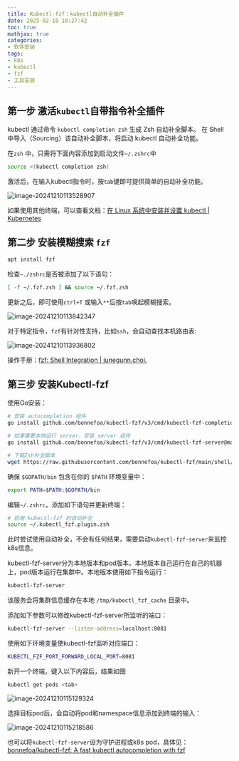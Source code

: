 ```yaml
---
title: Kubectl-fzf：kubectl自动补全插件
date: 2025-02-18 10:27:42
toc: true
mathjax: true
categories:
- 软件安装
tags: 
- k8s
- kubectl
- fzf
- 工具安装
---
```


## **第一步 激活`kubectl`自带指令补全插件**

kubectl 通过命令 `kubectl completion zsh` 生成 Zsh 自动补全脚本。 在 Shell 中导入（Sourcing）该自动补全脚本，将启动 kubectl 自动补全功能。

在`zsh` 中，只需将下面内容添加到启动文件`~/.zshrc`中

```bash
source <(kubectl completion zsh)
```

激活后，在输入kubectl指令时，按`tab`键即可提供简单的自动补全功能。

![image-20241210113528907](https://raw.githubusercontent.com/buttering/EasyBlogs/master/asset/pictures/77e95e18b901c5372df99f5dff8d9110/359fb02daf31a1c775ca15a1bf6569de.png)

如果使用其他终端，可以查看文档：[在 Linux 系统中安装并设置 kubectl | Kubernetes](https://kubernetes.io/zh-cn/docs/tasks/tools/install-kubectl-linux/#enable-shell-autocompletion)

## **第二步 安装模糊搜索 `fzf`**

```bash
apt install fzf
```

检查`~./zshrc`是否被添加了以下语句：

```bash
[ -f ~/.fzf.zsh ] && source ~/.fzf.zsh
```

更新之后，即可使用`ctrl+T` 或输入`**`后按`tab`唤起模糊搜索。

![image-20241210113842347](https://raw.githubusercontent.com/buttering/EasyBlogs/master/asset/pictures/77e95e18b901c5372df99f5dff8d9110/03ed9f3c11e20cdfc28a92d65cdf8432.png)

对于特定指令，`fzf`有针对性支持，比如`ssh`，会自动查找本机路由表:

![image-20241210113936802](https://raw.githubusercontent.com/buttering/EasyBlogs/master/asset/pictures/77e95e18b901c5372df99f5dff8d9110/f2f2f51ab665c74d6e44c9d6c6fe7203.png)

操作手册：[fzf: Shell Integration | junegunn.choi.](https://junegunn.github.io/fzf/shell-integration/#alt-c)

## **第三步 安装Kubectl-fzf**

使用Go安装：

```bash
# 安装 autocompletion 组件
go install github.com/bonnefoa/kubectl-fzf/v3/cmd/kubectl-fzf-completion@main

# 如果需要本地运行 server，安装 server 组件
go install github.com/bonnefoa/kubectl-fzf/v3/cmd/kubectl-fzf-server@main

# 下载Zsh补全脚本
wget https://raw.githubusercontent.com/bonnefoa/kubectl-fzf/main/shell/kubectl_fzf.plugin.zsh -O ~/.kubectl_fzf.plugin.zsh
```

确保 `$GOPATH/bin` 包含在你的 `$PATH` 环境变量中：

```bash
export PATH=$PATH:$GOPATH/bin
```

编辑`~/.zshrc`，添加如下语句并更新终端：

```bash
# 启用 kubectl-fzf 的自动补全
source ~/.kubectl_fzf.plugin.zsh
```

此时尝试使用自动补全，不会有任何结果，需要启动`kubectl-fzf-server`来监控k8s信息。

kubectl-fzf-server分为本地版本和pod版本。本地版本自己运行在自己的机器上，pod版本运行在集群中。本地版本使用如下指令运行：

```bash
kubectl-fzf-server
```

该服务会将集群信息缓存在本地 `/tmp/kubectl_fzf_cache` 目录中。

添加如下参数可以修改kubectl-fzf-server所监听的端口：

```bash
kubectl-fzf-server --listen-address=localhost:8081
```

使用如下环境变量使kubectl-fzf监听对应端口：

```bash
KUBECTL_FZF_PORT_FORWARD_LOCAL_PORT=8081
```

新开一个终端，键入以下内容后，结果如图

```bash
kubectl get pods <tab>
```

![image-20241210115129324](https://raw.githubusercontent.com/buttering/EasyBlogs/master/asset/pictures/77e95e18b901c5372df99f5dff8d9110/da6765030d6405de55dd6e67132af558.png)

选择目标pod后，会自动将pod和namespace信息添加到终端的输入：

![image-20241210115218586](https://raw.githubusercontent.com/buttering/EasyBlogs/master/asset/pictures/77e95e18b901c5372df99f5dff8d9110/cca144abb2e9262f25854ae03316719d.png)

也可以将`kubectl-fzf-server`设为守护进程或k8s pod，具体见：[bonnefoa/kubectl-fzf: A fast kubectl autocompletion with fzf](https://github.com/bonnefoa/kubectl-fzf?tab=readme-ov-file#kubectl-fzf-server)
